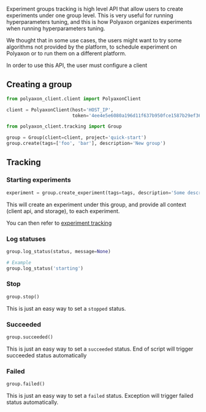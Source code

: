 Experiment groups tracking is high level API that allow users to create 
experiments under one group level. This is very useful for running 
hyperparameters tuning, and this is how Polyaxon 
organizes experiments when running hyperparameters tuning.

We thought that in some use cases, the users might want to try some 
algorithms not provided by the platform, to schedule experiment on Polyaxon or to run them on a different platform.

In order to use this API, the user must configure a client

## Creating a group

```python
from polyaxon_client.client import PolyaxonClient

client = PolyaxonClient(host='HOST_IP',
                        token='4ee4e5e6080a196d11f637b950fce1587b29ef36')
```

```python
from polyaxon_client.tracking import Group

group = Group(client=client, project='quick-start')
group.create(tags=['foo', 'bar'], description='New group')
```

## Tracking 

### Starting experiments

```python
experiment = group.create_experiment(tags=tags, description='Some description')
```

This will create an experiment under this group, and provide all context (client api, and storage), to each experiment.

You can then refer to [experiment tracking](/polyaxon_tracking/experiments)


### Log statuses
 
```python
group.log_status(status, message=None)

# Example
group.log_status('starting')
```

### Stop

```python
group.stop()
```

This is just an easy way to set a `stopped` status.

### Succeeded

```python
group.succeeded()
```

This is just an easy way to set a `succeeded` status. End of script will trigger succeeded status automatically

### Failed
```python
group.failed()
```

This is just an easy way to set a `failed` status. Exception will trigger failed status automatically.
